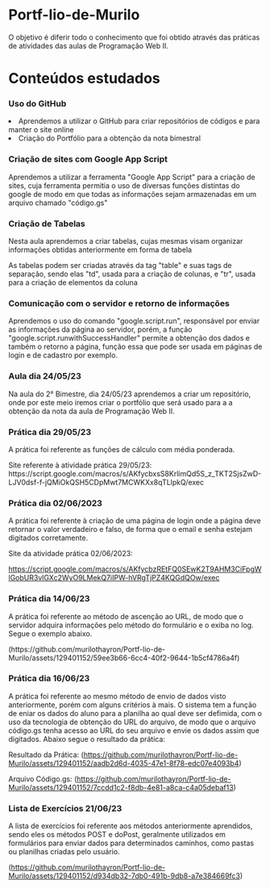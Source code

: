 # Portf-lio-de-Murilo   
O objetivo é diferir todo o conhecimento que foi obtido através das práticas de atividades das aulas de Programação Web II.

<h1> Conteúdos estudados </h1>
<h3> Uso do GitHub </h3>
<li> Aprendemos a utilizar o GitHub para criar repositórios de códigos e para manter o site online </li>
<li> Criação do Portfólio para a obtenção da nota bimestral </li>

<h3> Criação de sites com Google App Script </h3>  
<p> Aprendemos a utilizar a ferramenta "Google App Script" para a criação de sites, cuja ferramenta permitia o uso de diversas funções distintas do google de modo em que todas as informações sejam armazenadas em um arquivo chamado "código.gs" </p>

<h3> Criação de Tabelas </h3>
<p> Nesta aula aprendemos a criar tabelas, cujas mesmas visam organizar informações obtidas anteriormente em forma de tabela </p>
<p> As tabelas podem ser criadas através da tag "table" e suas tags de separação, sendo elas "td", usada para a criação de colunas, e "tr", usada para a criação de elementos da coluna </p>

<h3> Comunicação com o servidor e retorno de informações </h3>
<p> Aprendemos o uso do comando "google.script.run", responsável por enviar as informações da página ao servidor, porém, a função "google.script.runwithSuccessHandler" permite a obtenção dos dados e também o retorno a página, função essa que pode ser usada em páginas de login e de cadastro por exemplo.



<h3> Aula dia 24/05/23 </h3>
<p> Na aula do 2° Bimestre, dia 24/05/23 aprendemos a criar um repositório, onde por este meio iremos criar o portfólio que será usado para a a obtenção da nota da aula de Programação Web II. </p>

<h3> Prática dia 29/05/23 </h3>
<p> A prática foi referente as funções de cálculo com média ponderada. <p>
 Site referente à atividade prática 29/05/23:
 https://script.google.com/macros/s/AKfycbxsS8KrlimQd5S_z_TKT2SjsZwD-LJV0dsf-f-jQMiOkQSH5CDpMwt7MCWKXx8qTLlpkQ/exec
 
 <h3> Prática dia 02/06/2023 </h3>
 <p> A prática foi referente à criação de uma página de login onde a página deve retornar o valor verdadeiro e falso, de forma que o email e senha estejam digitados corretamente. <p>
  Site da atividade prática 02/06/2023:

 https://script.google.com/macros/s/AKfycbzREtFQ0SEwK2T9AHM3CiFpgWlGobUR3vlGXc2WyO9LMekQ7iIPW-hVRgTjPZ4KQGdQOw/exec

 <h3> Prática dia 14/06/23</h3>
 <p> A prática foi referente ao método de ascenção ao URL, de modo que o servidor adquira informações pelo método do formulário e o exiba no log. Segue o exemplo abaixo.</p>
(https://github.com/murilothayron/Portf-lio-de-Murilo/assets/129401152/59ee3b66-6cc4-40f2-9644-1b5cf4786a4f)

<h3> Prática dia 16/06/23</h3>
<p> A prática foi referente ao mesmo método de envio de dados visto anteriormente, porém com alguns critérios à mais. O sistema tem a função de eniar os dados do aluno para a planilha ao qual deve ser defimida, com o uso da tecnologia de obtenção do URL do arquivo, de modo que o arquivo código.gs tenha acesso ao URL do seu arquivo e envie os dados assim que digitados. Abaixo segue o resultado da prática:</p>

Resultado da Prática:
(https://github.com/murilothayron/Portf-lio-de-Murilo/assets/129401152/aadb2d6d-4035-47e1-8f78-edc07e4093b4)

Arquivo Código.gs:
(https://github.com/murilothayron/Portf-lio-de-Murilo/assets/129401152/7ccdd1c2-f8db-4e81-a8ca-c4a05debaf13)

<h3> Lista de Exercícios 21/06/23</h3>

 <p> A lista de exercícios foi referente aos métodos anteriormente aprendidos, sendo eles os métodos POST e doPost, geralmente utilizados em formulários para enviar dados para determinados caminhos, como pastas ou planilhas criadas pelo usuário. </p>


 (https://github.com/murilothayron/Portf-lio-de-Murilo/assets/129401152/d934db32-7db0-491b-9db8-a7e384669fc3)





